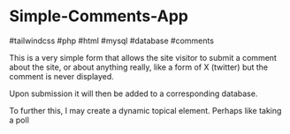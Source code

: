 # Simple-Comments-App

#tailwindcss #php #html #mysql #database #comments

This is a very simple form that allows the site visitor to submit a comment about the site, or about anything really, like a form 
of X (twitter) but the comment is never displayed.

Upon submission it will then be added to a corresponding database.

To further this, I may create a dynamic topical element. Perhaps like taking a poll
